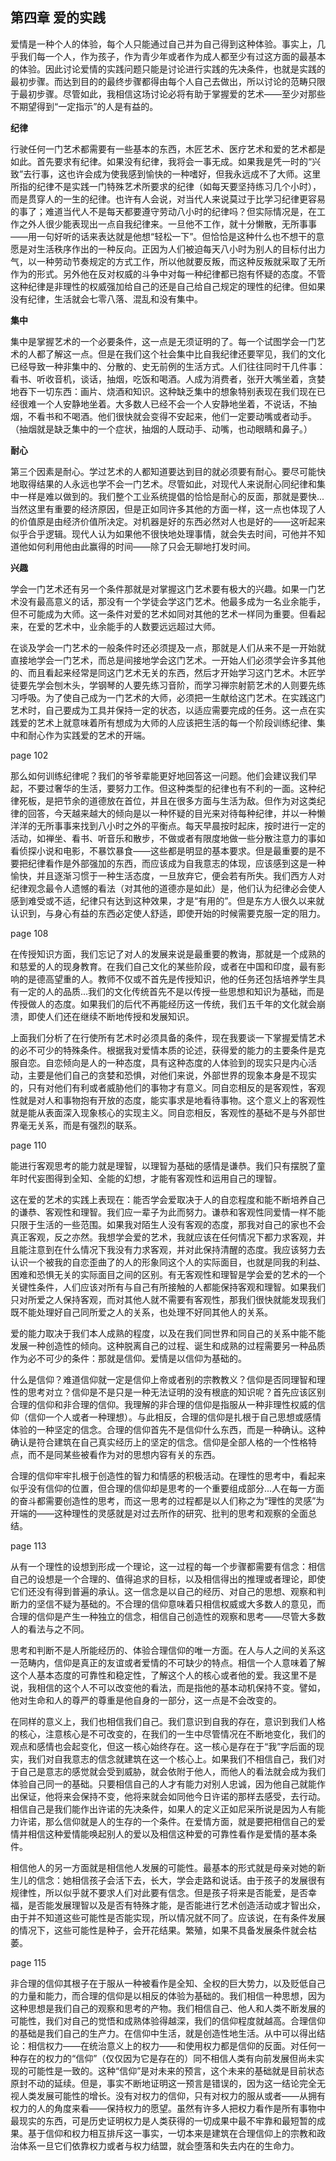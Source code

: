 ## 第四章 爱的实践

爱情是一种个人的体验，每个人只能通过自己并为自己得到这种体验。事实上，几乎我们每一个人，作为孩子，作为青少年或者作为成人都至少有过这方面的最基本的体验。因此讨论爱情的实践问题只能是讨论进行实践的先决条件，也就是实践的最初步骤。而达到目的的最终步骤都得由每个人自己去做出，所以讨论的范畴只限于最初步骤。尽管如此，我相信这场讨论必将有助于掌握爱的艺术——至少对那些不期望得到“一定指示”的人是有益的。

**纪律**

行驶任何一门艺术都需要有一些基本的东西，木匠艺术、医疗艺术和爱的艺术都是如此。首先要求有纪律。如果没有纪律，我将会一事无成。如果我是凭一时的“兴致”去行事，这也许会成为使我感到愉快的一种嗜好，但我永远成不了大师。这里所指的纪律不是实践一门特殊艺术所要求的纪律（如每天要坚持练习几个小时），而是贯穿人的一生的纪律。也许有人会说，对当代人来说莫过于比学习纪律更容易的事了；难道当代人不是每天都要遵守劳动八小时的纪律吗？但实际情况是，在工作之外人很少能表现出一点自我纪律来。一旦他不工作，就十分懒散，无所事事——用一句好听的话来表达就是他想“轻松一下”。但恰恰是这种什么也不想干的意愿是对生活秩序作出的一种反向。正因为人们被迫每天八小时为别人的目标付出力气，以一种劳动节奏规定的方式工作，所以他就要反叛，而这种反叛就采取了无所作为的形式。另外他在反对权威的斗争中对每一种纪律都已抱有怀疑的态度。不管这种纪律是非理性的权威强加给自己的还是自己给自己规定的理性的纪律。但如果没有纪律，生活就会七零八落、混乱和没有集中。

**集中**

集中是掌握艺术的一个必要条件，这一点是无须证明的了。每一个试图学会一门艺术的人都了解这一点。但是在我们这个社会集中比自我纪律还要罕见，我们的文化已经导致一种非集中的、分散的、史无前例的生活方式。人们往往同时干几件事：看书、听收音机，谈话，抽烟，吃饭和喝酒。人成为消费者，张开大嘴坐着，贪婪地吞下一切东西：画片、烧酒和知识。这种缺乏集中的想象特别表现在我们现在已经很难一个人安静地坐着。大多数人已经不会一个人安静地坐着，不说话，不抽烟，不看书和不喝酒。他们很快就会变得不安起来，他们一定要动嘴或者动手。（抽烟就是缺乏集中的一个症状，抽烟的人既动手、动嘴，也动眼睛和鼻子。）

**耐心**

第三个因素是耐心。学过艺术的人都知道要达到目的就必须要有耐心。要尽可能快地取得结果的人永远也学不会一门艺术。尽管如此，对现代人来说耐心同纪律和集中一样是难以做到的。我们整个工业系统提倡的恰恰是耐心的反面，那就是要快...当然这里有重要的经济原因，但是正如同许多其他的方面一样，这一点也体现了人的价值原是由经济价值所决定。对机器是好的东西必然对人也是好的——这听起来似乎合乎逻辑。现代人认为如果他不很快地处理事情，就会失去时间，可他并不知道他如何利用他由此赢得的时间——除了只会无聊地打发时间。

**兴趣**

学会一门艺术还有另一个条件那就是对掌握这门艺术要有极大的兴趣。如果一门艺术没有最高意义的话，那没有一个学徒会学这门艺术。他最多成为一名业余能手，但不可能成为大师。这一条件对爱的艺术如同对其他的艺术一样同为重要。但看起来，在爱的艺术中，业余能手的人数要远远超过大师。

在谈及学会一门艺术的一般条件时还必须提及一点，那就是人们从来不是一开始就直接地学会一门艺术，而总是间接地学会这门艺术。一开始人们必须学会许多其他的、而且看起来经常是同这门艺术无关的东西，然后才开始学习这门艺术。木匠学徒要先学会刨木头，学钢琴的人要先练习音阶，而学习禅宗射箭艺术的人则要先练习呼吸。为了使自己成为一门艺术的大师，必须把一生献给这门艺术。在实践这门艺术时，自己要成为工具并保持一定的状态，以适应需要完成的任务。这一点在实践爱的艺术上就意味着所有想成为大师的人应该把生活的每一个阶段训练纪律、集中和耐心作为实践爱的艺术的开端。

page 102

那么如何训练纪律呢？我们的爷爷辈能更好地回答这一问题。他们会建议我们早起，不要过奢华的生活，要努力工作。但这种类型的纪律也有不利的一面。这种纪律死板，是把节余的道德放在首位，并且在很多方面与生活为敌。但作为对这类纪律的回答，今天越来越大的倾向是以一种怀疑的目光来对待每种纪律，并以一种懒洋洋的无所事事来找到八小时之外的平衡点。每天早晨按时起床，按时进行一定的活动，如禅坐、看书、听音乐和散步，不做或者有限度地做一些分散注意力的事如看侦探小说和电影，不暴饮暴食——这些都是明显的基本要求。但是最重要的是不要把纪律看作是外部强加的东西，而应该成为自我意志的体现，应该感到这是一种愉快，并且逐渐习惯于一种生活态度，一旦放弃它，便会若有所失。我们西方人对纪律观念最令人遗憾的看法（对其他的道德亦是如此）是，他们认为纪律必会使人感到难受或不适，纪律只有达到这种效果，才是“有用的”。但是东方人很久以来就认识到，与身心有益的东西必定使人舒适，即使开始的时候需要克服一定的阻力。

page 108

在传授知识方面，我们忘记了对人的发展来说是最重要的教诲，那就是一个成熟的和慈爱的人的现身教育。在我们自己文化的某些阶段，或者在中国和印度，最有影响的是德高望重的人。教师不仅或不首先是传授知识，他的任务还包括培养学生具有一定的人的品质...我们的文化传统首先不是以传授一些思想和知识为基础，而是传授做人的态度。如果我们的后代不再能经历这一传统，我们五千年的文化就会崩溃，即使人们还在继续不断地传授和发展知识。

上面我们分析了在行使所有艺术时必须具备的条件，现在我要谈一下掌握爱情艺术的必不可少的特殊条件。根据我对爱情本质的论述，获得爱的能力的主要条件是克服自恋。自恋倾向是人的一种态度，具有这种态度的人体验到的现实只是内心活动，主要是他们自己的贪婪和恐惧，对他们来说，外部世界的现象本身是不现实的，只有对他们有利或者威胁他们的事物才有意义。同自恋相反的是客观性，客观性就是对人和事物抱有开放的态度，能实事求是地看待事物。这个意义上的客观性就是能从表面深入现象核心的实现主义。同自恋相反，客观性的基础不是与外部世界毫无关系，而是有强烈的联系。

page 110

能进行客观思考的能力就是理智，以理智为基础的感情是谦恭。我们只有摆脱了童年时代妄图得到全知、全能的幻想，才能有客观性和运用自己的理智。

这在爱的艺术的实践上表现在：能否学会爱取决于人的自恋程度和能不断培养自己的谦恭、客观性和理智。我们应一辈子为此而努力。谦恭和客观性同爱情一样不能只限于生活的一些范围。如果我对陌生人没有客观的态度，那我对自己的家也不会真正客观，反之亦然。我想学会爱的艺术，我就应该在任何情况下都力求客观，并且能注意到在什么情况下我没有力求客观，并对此保持清醒的态度。我应该努力去认识一个被我的自恋歪曲了的人的形象同这个人的实际面目，也就是同我的利益、困难和恐惧无关的实际面目之间的区别。有无客观性和理智是学会爱的艺术的一个关键性条件，人们应该对所有与自己有所接触的人都能保持客观和理智。如果我们只对所爱之人保持客观，而对其他人就不需要有客观性，那我们很快就能发现我们既不能处理好自己同所爱之人的关系，也处理不好同其他人的关系。

爱的能力取决于我们本人成熟的程度，以及在我们同世界和同自己的关系中能不能发展一种创造性的倾向。这种脱离自己的过程、诞生和成熟的过程需要另一种品质作为必不可少的条件：那就是信仰。爱情是以信仰为基础的。

什么是信仰？难道信仰就一定是信仰上帝或者别的宗教教义？信仰是否同理智和理性的思考对立？信仰是不是只是一种无法证明的没有根底的知识呢？首先应该区别合理的信仰和非合理的信仰。我理解的非合理的信仰是指服从一种非理性权威的信仰（信仰一个人或者一种理想）。与此相反，合理的信仰是扎根于自己思想或感情体验的一种坚定的信念。合理的信仰首先不是信仰什么东西，而是一种确认。这种确认是符合建筑在自己真实经历上的坚定的信念。信仰是全部人格的一个性格特点，而不是同某些被看作为对的思想内容有关的东西。

合理的信仰牢牢扎根于创造性的智力和情感的积极活动。在理性的思考中，看起来似乎没有信仰的位置，但合理的信仰却是思考的一个重要组成部分...人在每一方面的奋斗都需要创造性的思考，而这一思考的过程都是以人们称之为“理性的灵感”为开端的——这种理性的灵感就是对过去所作的研究、批判的思考和观察的全面总结。

page 113

从有一个理性的设想到形成一个理论，这一过程的每一个步骤都需要有信念：相信自己的设想是一个合理的、值得追求的目标，以及相信得出的推理或者理论，即使它们还没有得到普遍的承认。这一信念是以自己的经历、对自己的思想、观察和判断力的坚信不疑为基础的。不合理的信仰意味着只相信权威或大多数人的意见，而合理的信仰是产生一种独立的信念，相信自己创造性的观察和思考——尽管大多数人的看法与之不同。

思考和判断不是人所能经历的、体验合理信仰的唯一方面。在人与人之间的关系这一范畴内，信仰是真正的友谊或者爱情的不可缺少的特点。相信一个人意味着了解这个人基本态度的可靠性和稳定性，了解这个人的核心或者他的爱。我这里不是说，我相信的这个人不可以改变他的看法，而是指他的基本动机保持不变。譬如，他对生命和人的尊严的尊重是他自身的一部分，这一点是不会改变的。

在同样的意义上，我们也相信我们自己。我们意识到自我的存在，意识到我们人格的核心，注意核心是不可改变的，在我们的一生中尽管情况在不断地变化，我们的观点和感情也会起变化，但这一核心始终存在。这一核心是存在于“我”字后面的现实，我们对自我意志的信念就建筑在这一个核心上。如果我们不相信自己，我们对于自己是意志的感觉就会受到威胁，就会依附于他人，而他人的看法就会成为我们体验自己同一的基础。只要相信自己的人才有能力对别人忠诚，因为他自己就能作出保证，他将来会保持不变，他将来就会如同他今日许诺的那样去感受，去行动。相信自己是我们能作出许诺的先决条件，如果人的定义正如尼采所说是因为人有能力许诺，那么信仰就是人的生存的一个条件。在爱情方面，就是要把相信自己的爱情并相信这种爱情能唤起别人的爱以及相信这种爱的可靠性看作是爱情的基本条件。

相信他人的另一方面就是相信他人发展的可能性。最基本的形式就是母亲对她的新生儿的信念：她相信孩子会活下去，长大，学会走路和说话。由于孩子的发展很有规律性，所以似乎就不要求人们对此要有信念。但是孩子将来是否能爱，是否幸福，是否能发展理智以及是否有特殊才能，是否能进行艺术创造活动或才智出众，由于并不知道这些可能性是否能实现，所以情况就不同了。应该说，在有条件发展的情况下，这些可能性是种子，会开花结果。繁殖，如果不具备发展条件就会枯萎。

page 115

非合理的信仰其根子在于服从一种被看作是全知、全权的巨大势力，以及贬低自己的力量和能力，而合理的信仰是以相反的体验为基础的。我们相信一种思想，因为这种思想是我们自己的观察和思考的产物。我们相信自己、他人和人类不断发展的可能性，我们对自己的觉悟和成熟体验得越深，我们的信仰程度就越高。合理信仰的基础是我们自己的生产力。在信仰中生活，就是创造性地生活。从中可以得出结论：相信权力——在统治意义上的权力——和使用权力都是信仰的反面。对任何一种存在的权力的“信仰”（仅仅因为它是存在的）同不相信人类有向前发展但尚未实现的可能性是一致的。这种“信仰”是对未来的预言，这个未来的基础就是目前状态原封不动的延续。但是，事实不断地证明这一预言是错误的，因为这一结论完全无视人类发展可能性的增长。没有对权力的信仰，只有对权力的服从或者——从拥有权力的人的角度来看——保持权力的愿望。虽然有许多人把权力看作是所有事物中最现实的东西，可是历史证明权力是人类获得的一切成果中最不牢靠和最短暂的成果。基于信仰和权力相互排斥这一事实，一切本来是建筑在合理信仰上的宗教和政治体系一旦它们依靠权力或者与权力结盟，就会堕落和失去内在的生命力。
